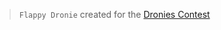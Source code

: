 > `Flappy Dronie` created for the [Dronies Contest](https://twitter.com/DroniesNFT/status/1471944344009543682)

